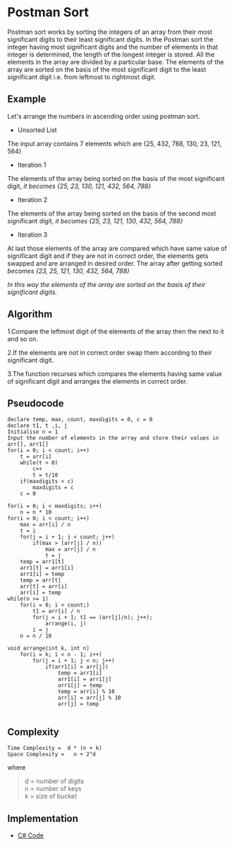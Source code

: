 # Postman Sort

Postman sort works by sorting the integers of an array from their most significant digits to their least 
significant digits. In the Postman sort the integer having most significant digits and the number of
elements in that integer is determined, the length of the longest integer is stored. All the elements in the 
array are divided by a particular base. The elements of the array are sorted on the basis of the most significant
digit to the least significant digit i.e. from leftmost to rightmost digit.

## Example

Let's arrange the numbers in ascending order using postman sort.

- Unsorted List

The input array contains 7 elements which are {25, 432, 788, 130, 23, 121, 564}

- Iteration 1

The elements of the array being sorted on the basis of the most significant digit, *it becomes {25, 23, 130, 121, 432, 564, 788}*

- Iteration 2

The elements of the array being sorted on the basis of the second most significant digit, *it becomes {25, 23, 121, 130, 432, 564, 788}*

- Iteration 3

At last those elements of the array are compared which have same value of significant digit and if they are not in correct 
order, the elements gets swapped and are arranged in desired order. The array after getting sorted *becomes
{23, 25, 121, 130, 432, 564, 788}*

*In this way the elements of the array are sorted on the basis of their significant digits.*

## Algorithm

1.Compare the leftmost digit of the elements of the array then the next to it and so on.<br/>

2.If the elements are not in correct order swap them according to their significant digit.<br/>

3.The function recurses which compares the elements having same value of significant digit and arranges the elements in correct order.<br/>

## Pseudocode
```
declare temp, max, count, maxdigits = 0, c = 0
declare t1, t ,i, j
Initialise n = 1
Input the number of elements in the array and store their values in arr[], arr1[]
for(i = 0; i < count; i++)
    t = arr[i]
    while(t > 0)
        c++
        t = t/10
    if(maxdigits < c)
        maxdigits = c
    c = 0
    
for(i = 0; i < maxdigits; i++)
    n = n * 10
for(i = 0; i < count; i++)
    max = arr[i] / n
    t = i
    for(j = i + 1; j < count; j++)
        if(max > (arr[j] / n))
            max = arr[j] / n
            t = j       
    temp = arr1[t]
    arr1[t] = arr1[i]
    arr1[i] = temp
    temp = arr[t]
    arr[t] = arr[i]
    arr[i] = temp
while(n >= 1)
    for(i = 0; i < count;)
        t1 = arr[i] / n
        for(j = i + 1; t1 == (arr[j]/n); j++);
            arrange(i, j)
        i = j
    n = n / 10
              
void arrange(int k, int n)
    for(i = k; i < n - 1; i++)
        for(j = i + 1; j < n; j++)
            if(arr1[i] > arr[j])
                temp = arr1[i]
                arr1[i] = arr1[j]
                arr1[j] = temp
                temp = arr[i] % 10
                arr[i] = arr[j] % 10
                arr[j] = temp
            
```

## Complexity 

    Time Complexity =  d * (n + k) 
    Space Complexity =   n + 2^d

where
>d = number of digits<br/>
>n = number of keys<br/>
>k = size of bucket
      
## Implementation
* [C# Code](https://github.com/jainaman224/Algo_Ds_Notes/blob/master/Postman_Sort/Postman_Sort.cs)

